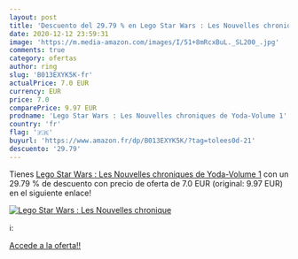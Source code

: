```yaml
---
layout: post
title: 'Descuento del 29.79 % en Lego Star Wars : Les Nouvelles chronique'
date: 2020-12-12 23:59:31
image: 'https://m.media-amazon.com/images/I/51+8mRcxBuL._SL200_.jpg'
comments: true
category: ofertas
author: ring
slug: 'B013EXYK5K-fr'
actualPrice: 7.0 EUR
currency: EUR
price: 7.0
comparePrice: 9.97 EUR
prodname: 'Lego Star Wars : Les Nouvelles chroniques de Yoda-Volume 1'
country: 'fr'
flag: '🇫🇷'
buyurl: 'https://www.amazon.fr/dp/B013EXYK5K/?tag=tolees0d-21'
descuento: '29.79'
---
```


Tienes [Lego Star Wars : Les Nouvelles chroniques de Yoda-Volume 1](https://www.amazon.fr/dp/B013EXYK5K/?tag=tolees0d-21) con un 29.79 % de descuento con precio de oferta de 7.0 EUR (original: 9.97 EUR) en el siguiente enlace!

[![Lego Star Wars : Les Nouvelles chronique](https://m.media-amazon.com/images/I/51+8mRcxBuL._SL200_.jpg)](https://www.amazon.fr/dp/B013EXYK5K/?tag=tolees0d-21)

ℹ️:


[Accede a la oferta!!](https://www.amazon.fr/dp/B013EXYK5K/?tag=tolees0d-21)
